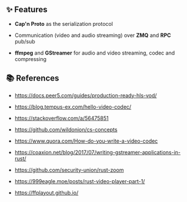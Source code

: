 

## ✨ Features

* **Cap'n Proto** as the serialization protocol

* Communication (video and audio streaming) over **ZMQ** and **RPC** pub/sub 
 
* **ffmpeg** and **GStreamer** for audio and video streaming, codec and compressing

## 📚 References

* https://docs.peer5.com/guides/production-ready-hls-vod/

* https://blog.tempus-ex.com/hello-video-codec/

* https://stackoverflow.com/a/56475851

* https://github.com/wildonion/cs-concepts

* https://www.quora.com/How-do-you-write-a-video-codec

* https://coaxion.net/blog/2017/07/writing-gstreamer-applications-in-rust/

* https://github.com/security-union/rust-zoom

* https://999eagle.moe/posts/rust-video-player-part-1/

* https://ffplayout.github.io/
